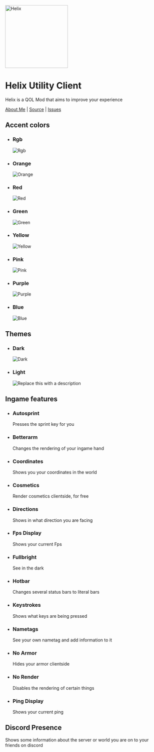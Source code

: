 <img src="https://cdn.modrinth.com/data/cached_images/c49c367c6c18990eb5df2459f70d3bf5e80d3cd2.png" alt="Helix" width="200"/>

# Helix Utility Client
Helix is a QOL Mod that aims to improve your experience

[About Me](https://integr.is-a.dev/) | [Source](https://github.com/Integr-0/Helix) | [Issues](https://github.com/Integr-0/Helix/issues)

## Accent colors
- ### Rgb
  ![Rgb](https://cdn.modrinth.com/data/cached_images/c5a346d2a2dd2bda9e2fefb772241084c35e4f1e.png)
- ### Orange
  ![Orange](https://cdn.modrinth.com/data/cached_images/1db57417da3e8be84ead9910dff148a6d187ef31.png)
- ### Red
  ![Red](https://cdn.modrinth.com/data/cached_images/20513cb96745bbbf61a4babfdad432383629020c.png)
- ### Green
  ![Green](https://cdn.modrinth.com/data/cached_images/90a95f491a4f653a37ef4a7dacab44bdc46127e3.png)
- ### Yellow
  ![Yellow](https://cdn.modrinth.com/data/cached_images/0557f94277aec0ec6ad40fe412c3beba7760de76.png)
- ### Pink
  ![Pink](https://cdn.modrinth.com/data/cached_images/1070c11db85a079fdeecbe16f5d4ec4ae2999f48.png)
- ### Purple
  ![Purple](https://cdn.modrinth.com/data/cached_images/f14094442d3293eff76b9cd570d276005ba239d7.png)
- ### Blue
  ![Blue](https://cdn.modrinth.com/data/cached_images/8eeb2a7b2d5b870aa92c56026213e91cb0c3039f.png)

## Themes
- ### Dark
  ![Dark](https://cdn.modrinth.com/data/cached_images/c593fc799439a15183dc9d4534b76c5b5abb35a0.png)
- ### Light
  ![Replace this with a description](https://cdn.modrinth.com/data/cached_images/69b7901b52164e02c1ec36109cd6d2c01d14b8f8.png)

## Ingame features
- ### Autosprint
  Presses the sprint key for you
- ### Betterarm
  Changes the rendering of your ingame hand
- ### Coordinates
  Shows you your coordinates in the world
- ### Cosmetics
  Render cosmetics clientside, for free
- ### Directions
  Shows in what direction you are facing
- ### Fps Display
  Shows your current Fps
- ### Fullbright
  See in the dark
- ### Hotbar
  Changes several status bars to literal bars
- ### Keystrokes
  Shows what keys are being pressed
- ### Nametags
  See your own nametag and add information to it
- ### No Armor
  Hides your armor clientside
- ### No Render
  Disables the rendering of certain things
- ### Ping Display
  Shows your current ping
## Discord Presence
Shows some information about the server or world you are on to your friends on discord